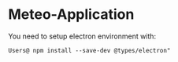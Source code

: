 # Meteo-Application


You need to setup electron environment with:


```
Users@ npm install --save-dev @types/electron"
```

